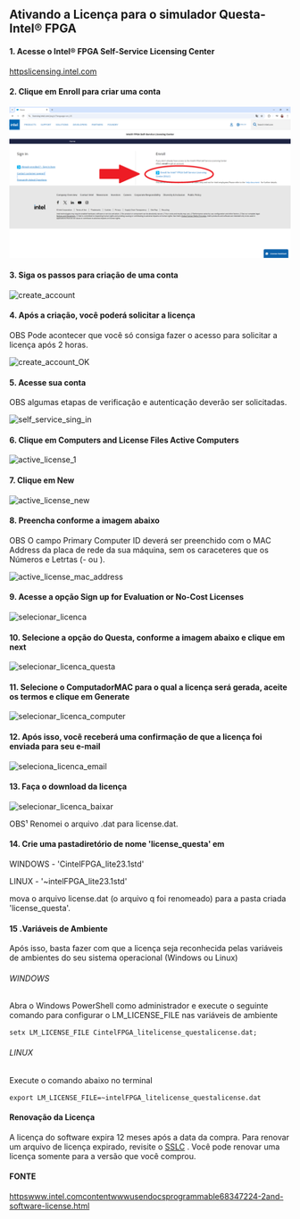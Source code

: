 Ativando a Licença para o simulador Questa-Intel® FPGA
----------------------------------------------------------

#### 1. Acesse o Intel® FPGA Self-Service Licensing Center

[httpslicensing.intel.com](httpslicensing.intel.com)

#### 2. Clique em Enroll para criar uma conta

![self_service_license_center](imgs_questaLicense/self_service_license_center.png)

#### 3. Siga os passos para criação de uma conta

![create_account](.imgs_questaLicense/create_account.png)

#### 4. Após a criação, você poderá solicitar a licença

OBS Pode acontecer que você só consiga fazer o acesso para solicitar a licença após 2 horas.

![create_account_OK](.imgs_questaLicense/create_account_OK.png)

#### 5. Acesse sua conta

OBS algumas etapas de verificação e autenticação deverão ser solicitadas.

![self_service_sing_in](.imgs_questaLicense/self_service_sing_in.png)

#### 6. Clique em Computers and License Files  Active Computers

![active_license_1](.imgs_questaLicense/active_license_1.png)

#### 7. Clique em New

![active_license_new](.imgs_questaLicenseactive_license_new.png)

#### 8. Preencha conforme a imagem abaixo

OBS O campo Primary Computer ID deverá ser preenchido com o MAC Address da placa de rede da sua máquina, sem os caraceteres que os Números e Letrtas (- ou ).

![active_license_mac_address](.imgs_questaLicense/active_license_mac_address.png)

#### 9. Acesse a opção Sign up for Evaluation or No-Cost Licenses

![selecionar_licenca](.imgs_questaLicense/selecionar_licenca.png)

#### 10. Selecione a opção do Questa, conforme a imagem abaixo e clique em next

![selecionar_licenca_questa](.imgs_questaLicense/selecionar_licenca_questa.png)

#### 11. Selecione o ComputadorMAC para o qual a licença será gerada, aceite os termos e clique em Generate

![selecionar_licenca_computer](.imgs_questaLicense/selecionar_licenca_computer.png)

#### 12. Após isso, você receberá uma confirmação de que a licença foi enviada para seu e-mail

![seleciona_licenca_email](.imgs_questaLicense/seleciona_licenca_email.png)

#### 13. Faça o download da licença

![selecionar_licenca_baixar](.imgs_questaLicense/selecionar_licenca_baixar.png)

OBS¹ Renomei o arquivo .dat para license.dat.

#### 14. Crie uma pastadiretório de nome 'license_questa' em

WINDOWS - 'CintelFPGA_lite23.1std'

LINUX - '~intelFPGA_lite23.1std'

mova o arquivo license.dat (o arquivo q foi renomeado) para a pasta criada 'license_questa'.

#### 15 .Variáveis de Ambiente

Após isso, basta fazer com que a licença seja reconhecida pelas variáveis de ambientes do seu sistema operacional (Windows ou Linux)

###### WINDOWS

Abra o Windows PowerShell como administrador e execute o seguinte comando para configurar o LM_LICENSE_FILE nas variáveis de ambiente

```
setx LM_LICENSE_FILE CintelFPGA_litelicense_questalicense.dat;
```

###### LINUX

Execute o comando abaixo no terminal

    export LM_LICENSE_FILE=~intelFPGA_litelicense_questalicense.dat
    

#### Renovação da Licença

A licença do software expira 12 meses após a data da compra. Para renovar um arquivo de licença expirado, revisite o [SSLC](httpsfpgasupport.intel.comLicensinglicenseindex.html) . Você pode renovar uma licença somente para a versão que você comprou.

#### FONTE

[httpswww.intel.comcontentwwwusendocsprogrammable68347224-2and-software-license.html](httpswww.intel.comcontentwwwusendocsprogrammable68347224-2and-software-license.html)
